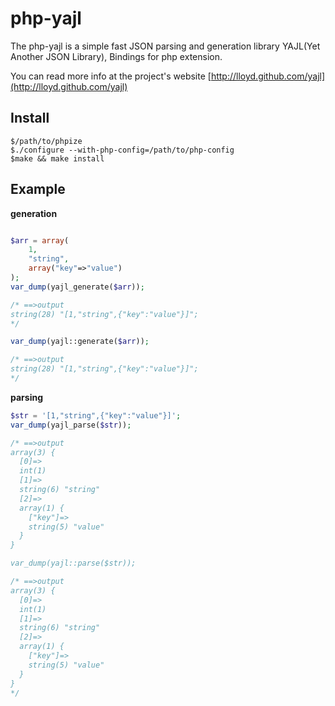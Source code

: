 php-yajl
========

The php-yajl is a simple fast JSON parsing and generation library YAJL(Yet Another JSON Library), Bindings for php extension.

You can read more info at the project's website [http://lloyd.github.com/yajl](http://lloyd.github.com/yajl)


Install
-------
```
$/path/to/phpize
$./configure --with-php-config=/path/to/php-config
$make && make install
```

Example
-------
**generation**
```php

$arr = array(
	1,
	"string",
	array("key"=>"value")
);
var_dump(yajl_generate($arr));

/* ==>output
string(28) "[1,"string",{"key":"value"}]";
*/

var_dump(yajl::generate($arr));

/* ==>output
string(28) "[1,"string",{"key":"value"}]";
*/

```

**parsing**
```php
$str = '[1,"string",{"key":"value"}]';
var_dump(yajl_parse($str));

/* ==>output
array(3) {
  [0]=>
  int(1)
  [1]=>
  string(6) "string"
  [2]=>
  array(1) {
    ["key"]=>
    string(5) "value"
  }
}

var_dump(yajl::parse($str));

/* ==>output
array(3) {
  [0]=>
  int(1)
  [1]=>
  string(6) "string"
  [2]=>
  array(1) {
    ["key"]=>
    string(5) "value"
  }
}
*/
```